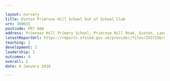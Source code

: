 ```yaml
---

layout: nursery
title: Euxton Primrose Hill School Out of School Club
urn: 309615
postcode: PR7 6BA
address: Primrose Hill Primary School, Primrose Hill Road, Euxton, Lancashire, PR7 6BA
latestReportUrl: https://reports.ofsted.gov.uk/provider/files/2537256/urn/309615.pdf
teaching: 2
development: 2
leadership: 2
outcomes: 0
overall: 2
date: 6 January 2016

---
```

